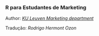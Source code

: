 

### R para Estudantes de Marketing

Author: [_KU Leuven Marketing department_ ](https://bookdown.org/content/1340/)

Tradução: _Rodrigo Hermont Ozon_




